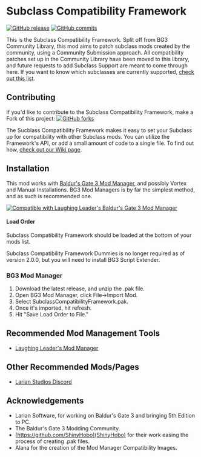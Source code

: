 # Subclass Compatibility Framework
[![GitHub release](https://img.shields.io/github/v/tag/BG3-Community-Library-Team/BG3-Subclass-Compatibility-Framework?label=Latest%20Version)](https://GitHub.com/BG3-Community-Library-Team/BG3-Subclass-Compatibility-Framework/releases/) [![GitHub commits](https://img.shields.io/github/commits-since/BG3-Community-Library-Team/BG3-Subclass-Compatibility-Framework/2.1.0/main)](https://GitHub.com/BG3-Community-Library-Team/BG3-Subclass-Compatibility-Framework/commit/)

This is the Subclass Compatibility Framework. Split off from BG3 Community Library, this mod aims to patch subclass mods created by the community, using a Community Submission approach. All compatibility patches set up in the Community Library have been moved to this library, and future requests to add Subclass Support are meant to come through here. If you want to know which subclasses are currently supported, [check out this list](https://github.com/BG3-Community-Library-Team/BG3-Subclass-Compatibility-Framework/wiki/Supported-Mods).

## Contributing
If you'd like to contribute to the Subclass Compatibility Framework, make a Fork of this project: [![GitHub forks](https://img.shields.io/github/forks/BG3-Community-Library-Team/BG3-Subclass-Compatibility-Framework)](https://GitHub.com/BG3-Community-Library-Team/BG3-Subclass-Compatibility-Framework/network/)

The Sucblass Compatibility Framework makes it easy to set your Subclass up for compatibility with other Subclass mods. You can utilize the Framework's API, or add a small amount of code to a single file. To find out how, [check out our Wiki page](https://github.com/BG3-Community-Library-Team/BG3-Subclass-Compatibility-Framework/wiki/Adding-a-Subclass-to-the-Subclass-Compatibility-Framework).

## Installation
This mod works with [Baldur's Gate 3 Mod Manager](https://github.com/LaughingLeader/BG3ModManager), and possibly Vortex and Manual
Installations. BG3 Mod Managers is by far the simplest method, and as such is recommended one.

[![Compatible with Laughing Leader's Baldur's Gate 3 Mod Manager](https://i.imgur.com/qtdx2Yq.png)](https://github.com/LaughingLeader/BG3ModManager)

#### Load Order

Subclass Compatibility Framework should be loaded at the bottom of your mods list. 

Subclass Compatibility Framework Dummies is no longer required as of version 2.0.0, but you will need to install BG3 Script Extender.

### BG3 Mod Manager
1. Download the latest release, and unzip the .pak file.
2. Open BG3 Mod Manager, click File->Import Mod.
3. Select SubclassCompatibilityFramework.pak.
4. Once it's imported, hit refresh.
5. Hit "Save Load Order to File."

## Recommended Mod Management Tools
- [Laughing Leader's Mod Manager](https://github.com/LaughingLeader/BG3ModManager)

## Other Recommended Mods/Pages
- [Larian Studios Discord](https://discord.com/invite/larianstudios)

## Acknowledgements
- Larian Software, for working on Baldur's Gate 3 and bringing 5th Edition to PC.
- The Baldur's Gate 3 Modding Community.
- [https://github.com/ShinyHobo](ShinyHobo) for their work easing the process of creating .pak files.
- Alana for the creation of the Mod Manager Compatibility Images.
